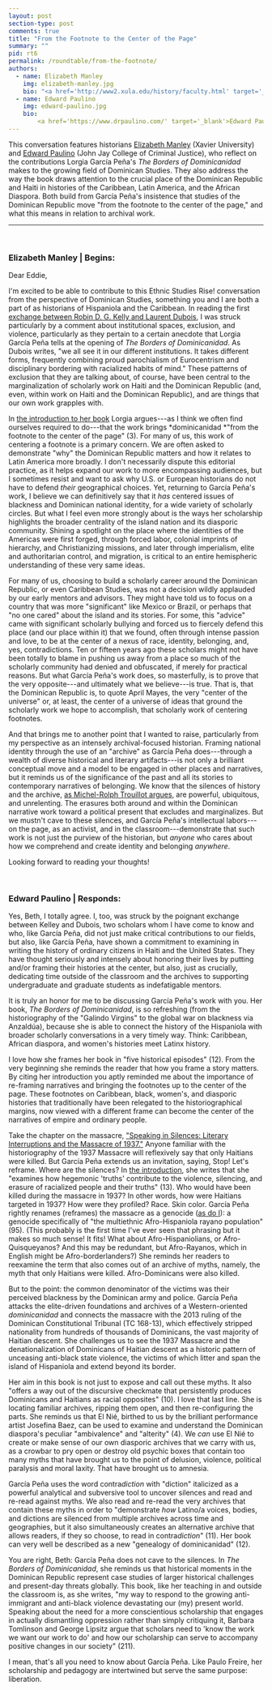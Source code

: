 ```yaml
---
layout: post
section-type: post
comments: true
title: "From the Footnote to the Center of the Page"
summary: ""
pid: rt6
permalink: /roundtable/from-the-footnote/
authors:
  - name: Elizabeth Manley
    img: elizabeth-manley.jpg
    bio: "<a href='http://www2.xula.edu/history/faculty.html' target='_blank'>Elizabeth Manley</a> is an associate professor of history at Xavier University of Louisiana. Dr. Manley teaches courses in Latin American, Caribbean, and World history, as well as thematic courses covering areas of interest such as gender, politics, human rights, and revolution. Her research interests focus primarily on issues of gender and participation in politics, nationalism and revolution, and political change in the modern Caribbean. She is the author of <em>The Paradox of Paternalism: Women and Authoritarianism in the Dominican Republic</em> (University Press of Florida, 2017) and has essays in <em>The Journal of Women's History, Small Axe</em>, and <em>The Oxford Research Encyclopedia of Latin American History</em>."
  - name: Edward Paulino
    img: edward-paulino.jpg
    bio: 
        <a href='https://www.drpaulino.com/' target='_blank'>Edward Paulino</a> is a scholar, author, playwright, and Assistant Professor at the CUNY John Jay College, Department of History. He leverages his insights on the history of genocide, race, border relations, nation building, Latin America/Caribbean, 1937 Haitian Massacre, and the African Diaspora. He is the co-founder of <a href='https://www.borderoflights.org/' target='_blank'>Border of Lights</a>, an organization created to commemorate the 75th anniversary of the 1937 Haitian Massacre. He is the author of <a href='https://upittpress.org/books/9780822963790/' target='_blank'><em>Dividing Hispaniola&#x3a; The Dominican Republic's Border Campaign against Haiti, 1930-1961</em></a> (University of Pittsburgh Press, 2016), and a solo performance piece, <a href='https://www.drpaulino.com/eddie-s-perejil'>Eddie's Perejil</a>.
---
```


This conversation features historians <a href="http://www2.xula.edu/history/faculty.html" target="_blank">Elizabeth Manley</a> (Xavier University) and <a href="https://www.drpaulino.com/" target="_blank">Edward Paulino</a> (John Jay College of Criminal Justice), who reflect on the contributions Lorgia García Peña's <em>The Borders of Dominicanidad</em> makes to the growing field of Dominican Studies. They also address the way the book draws attention to the crucial place of the Dominican Republic and Haiti in histories of the Caribbean, Latin America, and the African Diaspora. Both build from García Peña's insistence that studies of the Dominican Republic move "from the footnote to the center of the page," and what this means in relation to archival work.

---

<br>

### Elizabeth Manley | Begins:

Dear Eddie,

I'm excited to be able to contribute to this Ethnic Studies Rise!
conversation from the perspective of Dominican Studies, something you
and I are both a part of as historians of Hispaniola and the Caribbean.
In reading the first [exchange between Robin D. G. Kelly and Laurent
Dubois](https://ethnicrise.github.io/roundtable/black-radical-tradition/),
I was struck particularly by a comment about institutional spaces,
exclusion, and violence, particularly as they pertain to a certain
anecdote that Lorgia García Peña tells at the opening of *The Borders of
Dominicanidad*. As Dubois writes, "we all see it in our different
institutions. It takes different forms, frequently combining proud
parochialism of Eurocentrism and disciplinary bordering with racialized
habits of mind." These patterns of exclusion that they are talking
about, of course, have been central to the marginalization of scholarly
work on Haiti and the Dominican Republic (and, even, within work on
Haiti and the Dominican Republic), and are things that our own work
grapples with.

In [the introduction to her
book](https://read.dukeupress.edu/books/book/17/chapter/96988/IntroductionDominicanidad-in-Contradiction)
Lorgia argues---as I think we often find ourselves required to
do---that the work brings *dominicanidad *"from the footnote to the
center of the page" (3). For many of us, this work of centering a
footnote is a primary concern. We are often asked to demonstrate "why"
the Dominican Republic matters and how it relates to Latin America more
broadly. I don't necessarily dispute this editorial practice, as it
helps expand our work to more encompassing audiences, but I sometimes
resist and want to ask why U.S. or European historians do not have to
defend *their* geographical choices. Yet, returning to García Peña's
work, I believe we can definitively say that it *has* centered issues of
blackness and Dominican national identity, for a wide variety of
scholarly circles. But what I feel even more strongly about is the ways
her scholarship highlights the broader centrality of the island nation
and its diasporic community. Shining a spotlight on the place where the
identities of the Americas were first forged, through forced labor,
colonial imprints of hierarchy, and Christianizing missions, and later
through imperialism, elite and authoritarian control, and migration, is
critical to an entire hemispheric understanding of these very same
ideas.

For many of us, choosing to build a scholarly career around the
Dominican Republic, or even Caribbean Studies, was not a decision wildly
applauded by our early mentors and advisors. They might have told us to
focus on a country that was more "significant" like Mexico or Brazil, or
perhaps that "no one cared" about the island and its stories. For some,
this "advice" came with significant scholarly bullying and forced us to
fiercely defend this place (and our place within it) that we found,
often through intense passion and love, to be at the center of a nexus
of race, identity, belonging, and, yes, contradictions. Ten or fifteen
years ago these scholars might not have been totally to blame in pushing
us away from a place so much of the scholarly community had denied and
obfuscated, if merely for practical reasons. But what García Peña's work
does, so masterfully, is to prove that the very opposite---and
ultimately what we believe---is true. That is, that the Dominican
Republic is, to quote April Mayes, the very "center of the universe" or,
at least, the center of a universe of ideas that ground the scholarly
work we hope to accomplish, that scholarly work of centering footnotes.

And that brings me to another point that I wanted to raise, particularly
from my perspective as an intensely archival-focused historian. Framing
national identity through the use of an "archive" as García Peña
does---through a wealth of diverse historical and literary
artifacts---is not only a brilliant conceptual move and a model to be
engaged in other places and narratives, but it reminds us of the
significance of the past and all its stories to contemporary narratives
of belonging. We know that the silences of history and the archive, [as
Michel-Rolph Trouillot
argues](https://www.penguinrandomhouse.com/books/246609/silencing-the-past-20th-anniversary-edition-by-michel-rolph-trouillot/),
are powerful, ubiquitous, and unrelenting. The erasures both around and
within the Dominican narrative work toward a political present that
excludes and marginalizes. But we mustn't cave to these silences, and
García Peña's intellectual labors---on the page, as an activist, and in
the classroom---demonstrate that such work is not just the purview of
the historian, but *anyone* who cares about how we comprehend and create
identity and belonging *anywhere*.

Looking forward to reading your thoughts!

<br>

### Edward Paulino | Responds:

Yes, Beth, I totally agree. I, too, was struck by the poignant exchange
between Kelley and Dubois, two scholars whom I have come to know and
who, like García Peña, did not just make critical contributions to our
fields, but also, like García Peña, have shown a commitment to examining
in writing the history of ordinary citizens in Haiti and the United
States. They have thought seriously and intensely about honoring their
lives by putting and/or framing their histories at the center, but also,
just as crucially, dedicating time outside of the classroom and the
archives to supporting undergraduate and graduate students as
indefatigable mentors.

It is truly an honor for me to be discussing García Peña's work with
you. Her book, *The Borders of Dominicanidad*, is so refreshing (from
the historiography of the "Galindo Virgins" to the global war on
blackness via Anzaldúa), because she is able to connect the history of
the Hispaniola with broader scholarly conversations in a very timely
way. Think: Caribbean, African diaspora, and women\'s histories meet
Latinx history.

I love how she frames her book in "five historical episodes" (12). From
the very beginning she reminds the reader that how you frame a story
matters. By citing her introduction you aptly reminded me about the
importance of re-framing narratives and bringing the footnotes up to the
center of the page. These footnotes on Caribbean, black, women's, and
diasporic histories that traditionally have been relegated to the
historiographical margins, now viewed with a different frame can become
the center of the narratives of empire and ordinary people.

Take the chapter on the massacre, ["Speaking in Silences: Literary
Interruptions and the Massacre of
1937."](https://read.dukeupress.edu/books/book/17/chapter/97051/Speaking-in-SilencesLiterary-Interruptions-and-the)
Anyone familiar with the historiography of the 1937 Massacre will
reflexively say that only Haitians were killed. But García Peña extends
us an invitation, saying, Stop! Let's reframe. Where are the silences?
In [the
introduction](https://read.dukeupress.edu/books/book/17/chapter/96988/IntroductionDominicanidad-in-Contradiction),
she writes that she "examines how hegemonic \'truths\' contribute to the
violence, silencing, and erasure of racialized people and their truths\"
(13). Who would have been killed during the massacre in 1937? In other
words, how were Haitians targeted in 1937? How were they profiled? Race.
Skin color. García Peña rightly renames (reframes) the massacre as a
genocide ([as do I](https://upittpress.org/books/9780822963790/)): a
genocide specifically of "the multiethnic Afro-Hispaniola rayano
population" (95). (This probably is the first time I've ever seen that
phrasing but it makes so much sense! It fits! What about
Afro-Hispaniolians, or Afro-Quisqueyanos? And this may be redundant, but
Afro-Rayanos, which in English might be Afro-borderlanders?) She reminds
her readers to reexamine the term that also comes out of an archive of
myths, namely, the myth that only Haitians were killed. Afro-Dominicans
were also killed.

But to the point: the common denominator of the victims was their
perceived blackness by the Dominican army and police. García Peña
attacks the elite-driven foundations and archives of a Western-oriented
*dominicanidad* and connects the massacre with the 2013 ruling of the
Dominican Constitutional Tribunal (TC 168-13), which effectively
stripped nationality from hundreds of thousands of Dominicans, the vast
majority of Haitian descent. She challenges us to see the 1937 Massacre
and the denationalization of Dominicans of Haitian descent as a historic
pattern of unceasing anti-black state violence, the victims of which
litter and span the island of Hispaniola and extend beyond its border.

Her aim in this book is not just to expose and call out these myths. It
also "offers a way out of the discursive checkmate that persistently
produces Dominicans and Haitians as racial opposites" (10). I love that
last line. She is locating familiar archives, ripping them open, and
then re-configuring the parts. She reminds us that El Nié, birthed to us
by the brilliant performance artist Josefina Baez, can be used to
examine and understand the Dominican diaspora's peculiar "ambivalence"
and "alterity" (4). We *can* use El Nié to create or make sense of our
own diasporic archives that we carry with us, as a crowbar to pry open
or destroy old psychic boxes that contain too many myths that have
brought us to the point of delusion, violence, political paralysis and
moral laxity. That have brought us to amnesia.

García Peña uses the word contra*diction* with "diction" italicized as a
powerful analytical and subversive tool to uncover silences and read and
re-read against myths. We also read and re-read the very archives that
contain these myths in order to "demonstrate *how* Latino/a voices,
bodies, and dictions are silenced from multiple archives across time and
geographies, but it also simultaneously creates an alternative archive
that allows readers, if they so choose, to read in contra*diction*"
(11). Her book can very well be described as a new \"genealogy of
dominicanidad\" (12).

You are right, Beth: García Peña does not cave to the silences. In *The
Borders of Dominicanidad*, she reminds us that historical moments in the
Dominican Republic represent case studies of larger historical
challenges and present-day threats globally. This book, like her
teaching in and outside the classroom is, as she writes, "my way to
respond to the growing anti-immigrant and anti-black violence
devastating our (my) present world. Speaking about the need for a more
conscientious scholarship that engages in actually dismantling
oppression rather than simply critiquing it, Barbara Tomlinson and
George Lipsitz argue that scholars need to 'know the work we want our
work to do' and how our scholarship can serve to accompany positive
changes in our society" (211).

I mean, that's all you need to know about García Peña. Like Paulo
Freire, her scholarship and pedagogy are intertwined but serve the same
purpose: liberation.

<br>